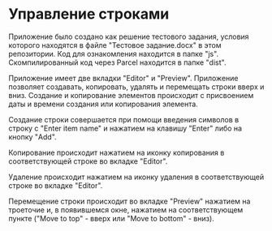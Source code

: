 # 					Управление строками

Приложение было создано как решение тестового задания, условия которого находятся в файле "Тестовое задание.docx" в этом репозитории.  Код для ознакомления находится в папке "js". Скомпилированный код через Parcel находится в папке "dist".

Приложение имеет две вкладки "Editor" и "Preview". Приложение позволяет создавать, копировать, удалять и перемещать строки вверх и вниз. Создание и копирование элементов происходит с присвоением даты и времени создания или копирования элемента.

Создание строки совершается при помощи введения символов в строку с "Enter item name" и нажатием на клавишу "Enter" либо на кнопку "Add".

Копирование происходит нажатием на иконку копирования в соответствующей  строке во вкладке "Editor".

Удаление происходит нажатием на иконку удаления в соответствующей  строке во вкладке "Editor".

Перемещение строки происходит во вкладке "Preview" нажатием на троеточие и, в появившемся окне, нажатием на соответствующем пункте ("Move to top" - вверх или "Move to bottom" - вниз).